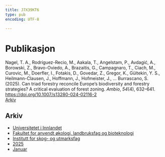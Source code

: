 ```yaml
---
title: J7X39KT6
type: pub
encoding: UTF-8

---
```

<h1>Publikasjon</h1>
<article id="csl-bib-container-J7X39KT6" class="csl-bib-container">
  <div class="csl-bib-body"> <div class="csl-entry">Nagel, T. A., Rodríguez-Recio, M., Aakala, T., Angelstam, P., Avdagić, A., Borowski, Z., Bravo-Oviedo, A., Brazaitis, G., Campagnaro, T., Ciach, M., Curovic, M., Doerfler, I., Fotakis, D., Govedar, Z., Gregor, K., Gültekin, Y. S., Heilmann-Clausen, J., Hoffmann, J., Hofmeister, J., … Burrascano, S. (2025). Can triad forestry reconcile Europe’s biodiversity and forestry strategies? A critical evaluation of forest zoning. <i>Ambio</i>, <i>54</i>(4), 632–641. <a href="https://doi.org/10.1007/s13280-024-02116-2">https://doi.org/10.1007/s13280-024-02116-2</a></div> </div>
  <div class="csl-bib-buttons">
    <a href="#taxonomy-article-J7X39KT6" alt="archive" class="csl-bib-button">Arkiv</a>
  </div>
  <div id="csl-bib-meta-container-J7X39KT6"></div>
</article>
<div id="csl-bib-meta-J7X39KT6" class="csl-bib-meta">
  <article id="taxonomy-article-J7X39KT6" class="taxonomy-article">
    <h1>Arkiv</h1>
    <ul>
      <li><a href="{{< params subfolder >}}nn/archive/?key=3DCRN523">Universitetet i Innlandet</a></li>
      <li><a href="{{< params subfolder >}}nn/archive/?key=T77LXH6D">Fakultet for anvendt økologi, landbruksfag og bioteknologi</a></li>
      <li><a href="{{< params subfolder >}}nn/archive/?key=7TRARPE3">Institutt for skog- og utmarksfag</a></li>
      <li><a href="{{< params subfolder >}}nn/archive/?key=H5L4MZHE">2025</a></li>
      <li><a href="{{< params subfolder >}}nn/archive/?key=Z4NRWY2R">Januar</a></li>
    </ul>
  </article>
</div>
